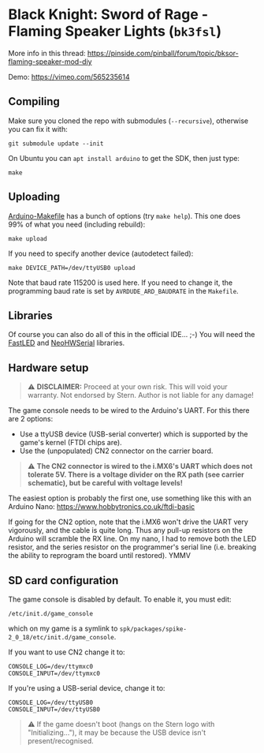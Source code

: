 # Black Knight: Sword of Rage - Flaming Speaker Lights (`bk3fsl`)

More info in this thread: https://pinside.com/pinball/forum/topic/bksor-flaming-speaker-mod-diy

Demo: https://vimeo.com/565235614

## Compiling
Make sure you cloned the repo with submodules (`--recursive`), otherwise you can fix it with:
```
git submodule update --init
```

On Ubuntu you can `apt install arduino` to get the SDK, then just type:
```
make
```

## Uploading
[Arduino-Makefile](https://github.com/sudar/Arduino-Makefile) has a bunch of options (try `make help`). This one does 99% of what you need (including rebuild):
```
make upload
```
If you need to specify another device (autodetect failed):
```
make DEVICE_PATH=/dev/ttyUSB0 upload
```

Note that baud rate 115200 is used here. If you need to change it, the programming baud rate is set by `AVRDUDE_ARD_BAUDRATE` in the `Makefile`.

## Libraries
Of course you can also do all of this in the official IDE... ;-) You will need the [FastLED](https://github.com/FastLED/FastLED) and [NeoHWSerial](https://github.com/SlashDevin/NeoHWSerial) libraries.

## Hardware setup
> :warning: **DISCLAIMER:** Proceed at your own risk. This will void your warranty. Not endorsed by Stern. Author is not liable for any damage!

The game console needs to be wired to the Arduino's UART. For this there are 2 options:

* Use a ttyUSB device (USB-serial converter) which is supported by the game's kernel (FTDI chips are).
* Use the (unpopulated) CN2 connector on the carrier board.

> :warning: **The CN2 connector is wired to the i.MX6's UART which does not tolerate 5V. There is a voltage divider on the RX path (see carrier schematic), but be careful with voltage levels!**

The easiest option is probably the first one, use something like this with an Arduino Nano: https://www.hobbytronics.co.uk/ftdi-basic

If going for the CN2 option, note that the i.MX6 won't drive the UART very vigorously, and the cable is quite long. Thus any pull-up resistors on the Arduino will scramble the RX line. On my nano, I had to remove both the LED resistor, and the series resistor on the programmer's serial line (i.e. breaking the ability to reprogram the board until restored). YMMV

## SD card configuration
The game console is disabled by default. To enable it, you must edit:
```
/etc/init.d/game_console
```
which on my game is a symlink to `spk/packages/spike-2_0_18/etc/init.d/game_console`.

If you want to use CN2 change it to:
```
CONSOLE_LOG=/dev/ttymxc0
CONSOLE_INPUT=/dev/ttymxc0
```

If you're using a USB-serial device, change it to:
```
CONSOLE_LOG=/dev/ttyUSB0
CONSOLE_INPUT=/dev/ttyUSB0
```

> :warning: If the game doesn't boot (hangs on the Stern logo with "Initializing..."), it may be because the USB device isn't present/recognised.
